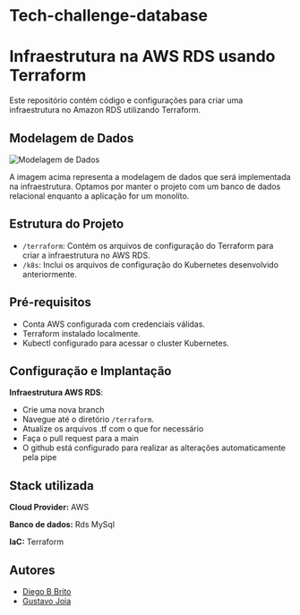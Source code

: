 # Tech-challenge-database

# Infraestrutura na AWS RDS usando Terraform

Este repositório contém código e configurações para criar uma infraestrutura no Amazon RDS utilizando Terraform.

## Modelagem de Dados

![Modelagem de Dados](https://github.com/Diegobbrito/tech-challenge-database/blob/release/1.0/Modelagem_BD.jpg?raw=true)

A imagem acima representa a modelagem de dados que será implementada na infraestrutura.
Optamos por manter o projeto com um banco de dados relacional enquanto a aplicação for um monolíto. 

## Estrutura do Projeto

- `/terraform`: Contém os arquivos de configuração do Terraform para criar a infraestrutura no AWS RDS.
- `/k8s`: Inclui os arquivos de configuração do Kubernetes desenvolvido anteriormente.

## Pré-requisitos

- Conta AWS configurada com credenciais válidas.
- Terraform instalado localmente.
- Kubectl configurado para acessar o cluster Kubernetes.

## Configuração e Implantação

 **Infraestrutura AWS RDS**:
   - Crie uma nova branch
   - Navegue até o diretório `/terraform`.
   - Atualize os arquivos .tf com o que for necessário
   - Faça o pull request para a main
   - O github está configurado para realizar as alterações automaticamente pela pipe

## Stack utilizada
**Cloud Provider:** AWS

**Banco de dados:** Rds MySql

**IaC:** Terraform


## Autores

- [Diego B Brito](https://github.com/Diegobbrito)
- [Gustavo Joia](https://github.com/GustavoJoiaP)
